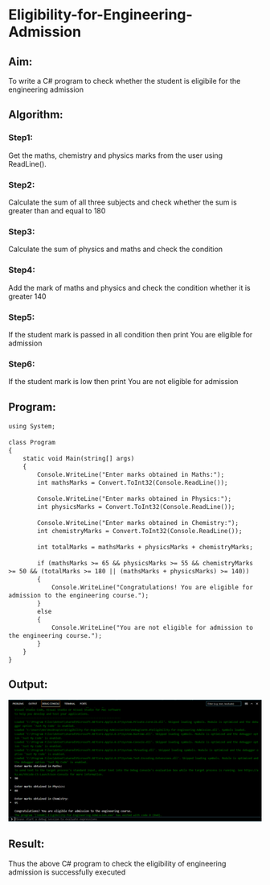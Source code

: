 # Eligibility-for-Engineering-Admission
## Aim:
To write a C# program to check whether the student is eligibile for the engineering admission

## Algorithm:
### Step1: 
Get the maths, chemistry and physics marks from the user using ReadLine().
### Step2: 
Calculate the sum of all three subjects and check whether the sum is greater than and equal to 180

### Step3:
Calculate the sum of physics and maths and check the condition

### Step4:
Add the mark of maths and physics and check the condition whether it is greater 140

### Step5:
If the student mark is passed in all condition then print You are eligible for admission 

### Step6:
If the student mark is low then print You are not eligible for admission

## Program:
```
using System;

class Program
{
    static void Main(string[] args)
    {
        Console.WriteLine("Enter marks obtained in Maths:");
        int mathsMarks = Convert.ToInt32(Console.ReadLine());

        Console.WriteLine("Enter marks obtained in Physics:");
        int physicsMarks = Convert.ToInt32(Console.ReadLine());

        Console.WriteLine("Enter marks obtained in Chemistry:");
        int chemistryMarks = Convert.ToInt32(Console.ReadLine());

        int totalMarks = mathsMarks + physicsMarks + chemistryMarks;

        if (mathsMarks >= 65 && physicsMarks >= 55 && chemistryMarks >= 50 && (totalMarks >= 180 || (mathsMarks + physicsMarks) >= 140))
        {
            Console.WriteLine("Congratulations! You are eligible for admission to the engineering course.");
        }
        else
        {
            Console.WriteLine("You are not eligible for admission to the engineering course.");
        }
    }
}
```
## Output:

![op](output.png)
## Result:
Thus the above C# program to check the eligibility of engineering admission is successfully executed

